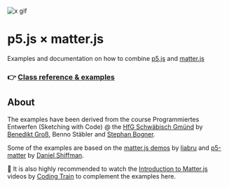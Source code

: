 ![x gif](https://user-images.githubusercontent.com/480224/44387710-8bf17e80-a526-11e8-972d-43b6e305765e.gif)

p5.js × matter.js
==================

Examples and documentation on how to combine [p5.js](https://p5js.org/) and [matter.js](http://brm.io/matter-js/)

### 👉 [Class reference & examples](https://b-g.github.io/p5-matter-examples/docs)

## About
The examples have been derived from the course Programmiertes Entwerfen (Sketching with Code) @ the [HfG Schwäbisch Gmünd](https://www.hfg-gmuend.de/) by [Benedikt Groß](https://benedikt-gross.de/), Benno Stäbler and [Stephan Bogner](https://stephanbogner.de/).

Some of the examples are based on the [matter.js demos](http://brm.io/matter-js/demo) by [liabru](http://brm.io) and [p5-matter](https://github.com/shiffman/p5-matter) by [Daniel Shiffman](https://shiffman.net/).

👀 It is also highly recommended to watch the [Introduction to Matter.js](https://www.youtube.com/watch?v=urR596FsU68&index=21&t=0s&list=PLRqwX-V7Uu6akvoNKE4GAxf6ZeBYoJ4uh) videos by [Coding Train](https://thecodingtrain.com/) to complement the examples here.
